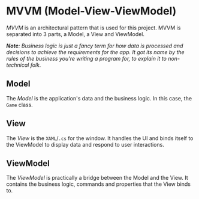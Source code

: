﻿# MVVM (Model-View-ViewModel)

_MVVM_ is an architectural pattern that is used for this project. MVVM is separated into 3 parts, a Model, a View and ViewModel.

_**Note**: Business logic is just a fancy term for how data is processed and decisions to achieve the requirements for the app. It got its name by the rules of the business you're writing a program for, to explain it to non-technical folk._

## Model

The _Model_ is the application's data and the business logic. In this case, the `Game` class.

## View

The _View_ is the `XAML`/`.cs` for the window. It handles the UI and binds itself to the ViewModel to display data and respond to user interactions.

## ViewModel

The _ViewModel_ is practically a bridge between the Model and the View. It contains the business logic, commands and properties that the View binds to.
